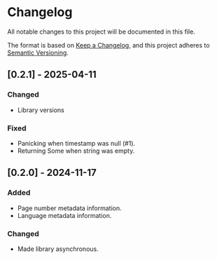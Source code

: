 # Changelog

All notable changes to this project will be documented in this file.

The format is based on [Keep a Changelog](https://keepachangelog.com/en/1.1.0/),
and this project adheres to [Semantic Versioning](https://semver.org/spec/v2.0.0.html).

## [0.2.1] - 2025-04-11

### Changed

- Library versions

### Fixed

- Panicking when timestamp was null (#1).
- Returning Some when string was empty.

## [0.2.0] - 2024-11-17

### Added

- Page number metadata information.
- Language metadata information.

### Changed

- Made library asynchronous.
